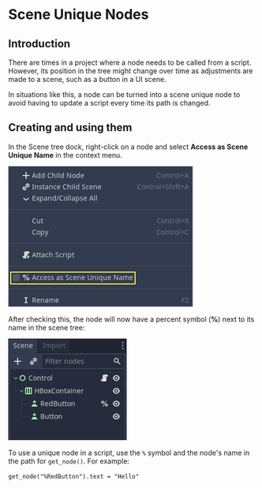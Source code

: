 
# Scene Unique Nodes

## Introduction

There are times in a project where a node needs to be called
from a script. However, its position in the tree might change
over time as adjustments are made to a scene, such as a
button in a UI scene.

In situations like this, a node can be turned into a scene
unique node to avoid having to update a script every time
its path is changed.

## Creating and using them

In the Scene tree dock, right-click on a node and select
**Access as Scene Unique Name** in the context menu.

![](img/unique_name.png)

After checking this, the node will now have a percent symbol (**%**) next
to its name in the scene tree:

![](img/percent.png)

To use a unique node in a script, use the `%` symbol and the node's
name in the path for `get_node()`. For example:

```
get_node("%RedButton").text = "Hello"
```

